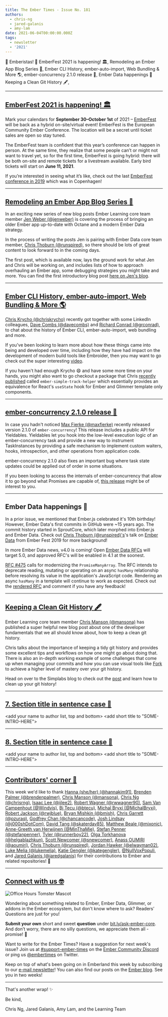 ```yaml
---
title: The Ember Times - Issue No. 181
authors:
  - chris-ng
  - jared-galanis
  - amy-lam
date: 2021-06-04T00:00:00.000Z
tags:
  - newsletter
  - '2021'
---
```


👋 Emberistas! 🐹
EmberFest 2021 is happening! 🏛️,
Remodeling an Ember App Blog Series 📖,
Ember CLI History, ember-auto-import, Web Bundling & More 🌎,
ember-concurrency 2.1.0 release 🐹,
Ember Data happenings 👀
Keeping a Clean Git History 🖋,

---

## [EmberFest 2021 is happening! 🏛️](https://twitter.com/EmberFest/status/1398291012489994241)

Mark your calendars for **September 30–October 1st** of 2021 – [EmberFest](https://emberfest.eu/) will be back as a hybrid on-site/virtual event! EmberFest is the European Community Ember Conference. The location will be a secret until ticket sales are open so stay tuned.

The EmberFest team is confident that this year’s conference can happen in person. At the same time, they realize that some people can’t or might not want to travel yet, so for the first time, EmberFest is going hybrid: there will be both on-site and remote tickets for a livestream available. Early bird tickets will start on **June 11, 2021**.

If you’re interested in seeing what it’s like, check out the last [EmberFest conference in 2019](https://www.youtube.com/watch?v=8EyI_xyha6k) which was in Copenhagen!

---

## [Remodeling an Ember App Blog Series 📖](https://twitter.com/jwwweber/status/1400455533627207681)

In an exciting new series of new blog posts Ember Learning core team member [Jen Weber (@jenweber)](https://github.com/jenweber) is covering the process of bringing an older Ember app up-to-date with Octane and a modern Ember Data strategy.

In the process of writing the posts Jen is pairing with Ember Data core team member, [Chris Thoburn (@runspired)](https://github.com/runspired), so there should be lots of great content to look forward to in the coming days.

The first post, which is available now, lays the ground work for what Jen and Chris will be working on, and includes lists of how to approach overhauling an Ember app, some debugging strategies you might take and more. You can find the first introductory blog post [here on Jen's blog](https://www.jenweber.dev/remodeling-an-ember-app---introduction/).

---

## [Ember CLI History, ember-auto-import, Web Bundling & More 🌎](https://twitter.com/chriskrycho/status/1397991369231138817)

[Chris Krycho (@chriskrycho)](https://github.com/chriskrycho) recently got together with some LinkedIn colleagues, [Dave Combs (@davecombs)](https://github.com/davecombs) and [Richard Conrad (@grconrad)](https://github.com/grconrad), to chat about the history of Ember CLI, ember-auto-import, web bundling and more.

If you've been looking to learn more about how these things came into being and developed over time, including how they have had impact on the development of modern build tools like Embroider, then you may want to go check out the super interesting [video](https://www.youtube.com/watch?v=c5yV1HjGIK0).

If you haven't had enough Krycho 😄 and have some more time on your hands, you might also want to go checkout a package that Chris [recently published](https://twitter.com/chriskrycho/status/1397747097487613952) called `ember-simple-track-helper` which essentially provides an equivalence for React's `useState` hook for Ember and Glimmer template only components.

---

## [ember-concurrency 2.1.0 release 🐹](https://twitter.com/m4xm4n/status/1399769152953462790)

<!--alex ignore waiters-waitresses-->
In case you hadn't noticed [Max Fierke (@maxfierke)](https://github.com/maxfierke) recently released version 2.1.0 of `ember-concurrency`! This release includes a public API for Yieldables. Yieldables let you hook into the low-level execution logic of an ember-concurrency task and provide a new way to instrument TaskInstances by providing a safe mechanism to implement custom waiters, hooks, introspection, and other operations from application code.

ember-concurrency 2.1.0 also fixes an important bug where task state updates could be applied out of order in some situations.

If you been looking to access the internals of ember-concurrency that allow it to go beyond what Promises are capable of, [this release](https://github.com/machty/ember-concurrency/releases/tag/2.1.0) might be of interest to you.

---

## Ember Data happenings 👀

In a prior issue, we mentioned that Ember.js celebrated it's 10th birthday! However, Ember Data's first commits in GitHub were ~15 years ago. The commit history started in SproutCore, which later morphed into Ember.js and Ember Data. Check out [Chris Thoburn (@runspired)'s](https://github.com/runspired)'s talk on [Ember Data](https://www.youtube.com/watch?v=zbqbsOyLM30) from Ember Fest 2019 for more background!

In more Ember Data news, v4.0 is coming! Open [Ember Data RFCs](https://github.com/emberjs/rfcs/pulls?q=is%3Apr+is%3Aopen+label%3AT-ember-data) will target 5.0, and approved RFC's will be enabled in 4.1 at the soonest.

[RFC #475](https://github.com/emberjs/rfcs/pull/745) calls for modernizing the `PromiseManyArray`. The RFC intends to deprecate reading, mutating or operating on an async `hasMany` relationship before resolving its value in the application's JavaScript code. Rendering an async `hasMany` in a template will continue to work as expected. Check out the [rendered RFC](https://github.com/runspired/rfcs/blob/ember-data/deprecate-methods-on-promise-many-array/text/0745-ember-data-deprecate-methods-on-promise-many-array.md) and comment if you have any feedback!

---

## [Keeping a Clean Git History 🖋](https://simplabs.com/blog/2021/05/26/keeping-a-clean-git-history/)

Ember Learning core team member [Chris Manson (@mansona)](https://github.com/mansona) has published a super helpful new blog post about one of the developer fundamentals that we all should know about, how to keep a clean git history.

Chris talks about the importance of keeping a tidy git history and provides some excellent tips and workflows on how one might go about doing that. There is also an in-depth working example of some challenges that come up when managing your commits and how you can use visual tools like [Fork](https://git-fork.com/) to achieve a higher level of mastery over your git history.

Head on over to the Simplabs blog to check out the [post](https://simplabs.com/blog/2021/05/26/keeping-a-clean-git-history/) and learn how to clean up your git history!

---

## [7. Section title in sentence case 🐹](section-url)

<change section title emoji>
<consider adding some bold to your paragraph>
<add the contributor in the post in format "FirstName LastName (@githubUserName)" linked to their GitHub account>
<please include link to external article/repo/etc in paragraph / body text, not just header title above>

<add your name to author list, top and bottom>
<add short title to "SOME-INTRO-HERE">

---

## [8. Section title in sentence case 🐹](section-url)

<change section title emoji>
<consider adding some bold to your paragraph>
<add the contributor in the post in format "FirstName LastName (@githubUserName)" linked to their GitHub account>
<please include link to external article/repo/etc in paragraph / body text, not just header title above>

<add your name to author list, top and bottom>
<add short title to "SOME-INTRO-HERE">

---

## [Contributors' corner 👏](https://guides.emberjs.com/release/contributing/repositories/)

<p>This week we'd like to thank <a href="https://github.com/hannakim91" rel="noopener noreferrer" target="_blank">Hanna (she/her) (@hannakim91)</a>, <a href="https://github.com/brendenpalmer" rel="noopener noreferrer" target="_blank">Brenden Palmer (@brendenpalmer)</a>, <a href="https://github.com/mansona" rel="noopener noreferrer" target="_blank">Chris Manson (@mansona)</a>, <a href="https://github.com/chrisrng" rel="noopener noreferrer" target="_blank">Chris Ng (@chrisrng)</a>, <a href="https://github.com/ijlee2" rel="noopener noreferrer" target="_blank">Isaac Lee (@ijlee2)</a>, <a href="https://github.com/rwwagner90" rel="noopener noreferrer" target="_blank">Robert Wagner (@rwwagner90)</a>, <a href="https://github.com/Windvis" rel="noopener noreferrer" target="_blank">Sam Van Campenhout (@Windvis)</a>, <a href="https://github.com/btecu" rel="noopener noreferrer" target="_blank">Bj Tecu (@btecu)</a>, <a href="https://github.com/MichalBryxi" rel="noopener noreferrer" target="_blank">Michal Bryxí (@MichalBryxi)</a>, <a href="https://github.com/rwjblue" rel="noopener noreferrer" target="_blank">Robert Jackson (@rwjblue)</a>, <a href="https://github.com/bmish" rel="noopener noreferrer" target="_blank">Bryan Mishkin (@bmish)</a>, <a href="https://github.com/pzuraq" rel="noopener noreferrer" target="_blank">Chris Garrett (@pzuraq)</a>, <a href="https://github.com/chancancode" rel="noopener noreferrer" target="_blank">Godfrey Chan (@chancancode)</a>, <a href="https://github.com/j000shDotCom" rel="noopener noreferrer" target="_blank">Josh Lindsay (@j000shDotCom)</a>, <a href="https://github.com/skaterdav85" rel="noopener noreferrer" target="_blank">David Tang (@skaterdav85)</a>, <a href="https://github.com/mixonic" rel="noopener noreferrer" target="_blank">Matthew Beale (@mixonic)</a>, <a href="https://github.com/MinThaMie" rel="noopener noreferrer" target="_blank">Anne-Greeth van Herwijnen (@MinThaMie)</a>, <a href="https://github.com/stefanpenner" rel="noopener noreferrer" target="_blank">Stefan Penner (@stefanpenner)</a>, <a href="https://github.com/runnerboy22" rel="noopener noreferrer" target="_blank">Tyler (@runnerboy22)</a>, <a href="https://github.com/helgablazhkun" rel="noopener noreferrer" target="_blank">Olga Torkhanova (@helgablazhkun)</a>, <a href="https://github.com/snewcomer" rel="noopener noreferrer" target="_blank">Scott Newcomer (@snewcomer)</a>, <a href="https://github.com/aoumiri" rel="noopener noreferrer" target="_blank">Anass OUMIRI (@aoumiri)</a>, <a href="https://github.com/runspired" rel="noopener noreferrer" target="_blank">Chris Thoburn (@runspired)</a>, <a href="https://github.com/elwayman02" rel="noopener noreferrer" target="_blank">Jordan Hawker (@elwayman02)</a>, <a href="https://github.com/lukemelia" rel="noopener noreferrer" target="_blank">Luke Melia (@lukemelia)</a>, <a href="https://github.com/kategengler" rel="noopener noreferrer" target="_blank">Katie Gengler (@kategengler)</a>, <a href="https://github.com/NullVoxPopuli" rel="noopener noreferrer" target="_blank">@NullVoxPopuli</a>, and <a href="https://github.com/jaredgalanis" rel="noopener noreferrer" target="_blank">Jared Galanis (@jaredgalanis)</a> for their contributions to Ember and related repositories! 💖</p>

---

## [Connect with us 🤓](https://docs.google.com/forms/d/e/1FAIpQLScqu7Lw_9cIkRtAiXKitgkAo4xX_pV1pdCfMJgIr6Py1V-9Og/viewform)

<div class="blog-row">
  <img class="float-right small transparent padded" alt="Office Hours Tomster Mascot" title="Readers' Questions" src="/images/tomsters/officehours.png" />

  <p>Wondering about something related to Ember, Ember Data, Glimmer, or addons in the Ember ecosystem, but don't know where to ask? Readers’ Questions are just for you!</p>

  <p><strong>Submit your own</strong> short and sweet <strong>question</strong> under <a href="https://bit.ly/ask-ember-core" target="rq">bit.ly/ask-ember-core</a>. And don’t worry, there are no silly questions, we appreciate them all - promise! 🤞</p>

  <p>Want to write for the Ember Times? Have a suggestion for next week's issue? Join us at <a href="https://discordapp.com/channels/480462759797063690/485450546887786506">#support-ember-times</a> on the <a href="https://discord.gg/emberjs">Ember Community Discord</a> or ping us <a href="https://twitter.com/embertimes">@embertimes</a> on Twitter.</p>

  <p>Keep on top of what's been going on in Emberland this week by subscribing to our <a href="https://embertimes.substack.com/">e-mail newsletter</a>! You can also find our posts on the <a href="https://blog.emberjs.com/tag/newsletter">Ember blog</a>. See you in two weeks!</p>
</div>

---

That's another wrap! ✨

Be kind,

Chris Ng, Jared Galanis, Amy Lam, and the Learning Team
